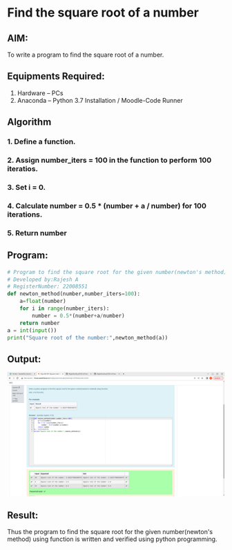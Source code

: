 # Find the square root of a number

## AIM:
To write a program to find the square root of a number.

## Equipments Required:
1. Hardware – PCs
2. Anaconda – Python 3.7 Installation / Moodle-Code Runner

## Algorithm
### 1. Define a function.
### 2. Assign number_iters = 100 in the function to perform 100 iteratios.
### 3. Set i = 0.
### 4. Calculate  number = 0.5 * (number + a / number) for 100 iterations.
### 5. Return number

## Program:
```python
# Program to find the square root for the given number(newton's method) using function.
# Developed by:Rajesh A
# RegisterNumber: 22008551 
def newton_method(number,number_iters=100):
    a=float(number)
    for i in range(number_iters):
        number = 0.5*(number+a/number)
    return number
a = int(input())
print("Square root of the number:",newton_method(a))
```

## Output:
![output1](sr.png)


## Result:
Thus the program to find the square root for the given number(newton's method) using function is written and verified using python programming.
